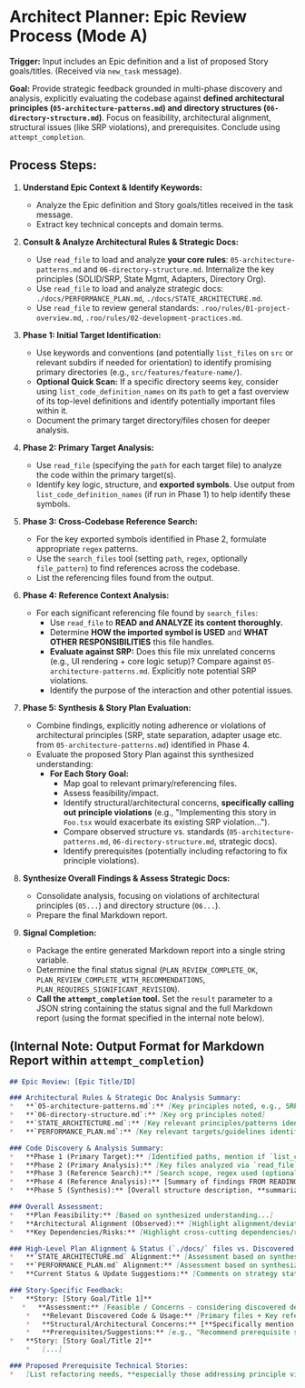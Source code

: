 # Architect Planner: Epic Review Process (Mode A)

**Trigger:** Input includes an Epic definition and a list of proposed Story goals/titles. (Received via `new_task` message).

**Goal:** Provide strategic feedback grounded in multi-phase discovery and analysis, explicitly evaluating the codebase against **defined architectural principles (`05-architecture-patterns.md`) and directory structures (`06-directory-structure.md`)**. Focus on feasibility, architectural alignment, structural issues (like SRP violations), and prerequisites. Conclude using `attempt_completion`.

## Process Steps:

1.  **Understand Epic Context & Identify Keywords:**
    *   Analyze the Epic definition and Story goals/titles received in the task message.
    *   Extract key technical concepts and domain terms.

2.  **Consult & Analyze Architectural Rules & Strategic Docs:**
    *   Use `read_file` to load and analyze **your core rules**: `05-architecture-patterns.md` and `06-directory-structure.md`. Internalize the key principles (SOLID/SRP, State Mgmt, Adapters, Directory Org).
    *   Use `read_file` to load and analyze strategic docs: `./docs/PERFORMANCE_PLAN.md`, `./docs/STATE_ARCHITECTURE.md`.
    *   Use `read_file` to review general standards: `.roo/rules/01-project-overview.md`, `.roo/rules/02-development-practices.md`.

3.  **Phase 1: Initial Target Identification:**
    *   Use keywords and conventions (and potentially `list_files` on `src` or relevant subdirs if needed for orientation) to identify promising primary directories (e.g., `src/features/feature-name/`).
    *   **Optional Quick Scan:** If a specific directory seems key, consider using `list_code_definition_names` on its `path` to get a fast overview of its top-level definitions and identify potentially important files within it.
    *   Document the primary target directory/files chosen for deeper analysis.

4.  **Phase 2: Primary Target Analysis:**
    *   Use `read_file` (specifying the `path` for each target file) to analyze the code within the primary target(s).
    *   Identify key logic, structure, and **exported symbols**. Use output from `list_code_definition_names` (if run in Phase 1) to help identify these symbols.

5.  **Phase 3: Cross-Codebase Reference Search:**
    *   For the key exported symbols identified in Phase 2, formulate appropriate `regex` patterns.
    *   Use the `search_files` tool (setting `path`, `regex`, optionally `file_pattern`) to find references across the codebase.
    *   List the referencing files found from the output.

6.  **Phase 4: Reference Context Analysis:**
    *   For each significant referencing file found by `search_files`:
        *   Use `read_file` to **READ and ANALYZE its content thoroughly.**
        *   Determine **HOW the imported symbol is USED** and **WHAT OTHER RESPONSIBILITIES** this file handles.
        *   **Evaluate against SRP:** Does this file mix unrelated concerns (e.g., UI rendering + core logic setup)? Compare against `05-architecture-patterns.md`. Explicitly note potential SRP violations.
        *   Identify the purpose of the interaction and other potential issues.

7.  **Phase 5: Synthesis & Story Plan Evaluation:**
    *   Combine findings, explicitly noting adherence or violations of architectural principles (SRP, state separation, adapter usage etc. from `05-architecture-patterns.md`) identified in Phase 4.
    *   Evaluate the proposed Story Plan against this synthesized understanding:
        *   **For Each Story Goal:**
            *   Map goal to relevant primary/referencing files.
            *   Assess feasibility/impact.
            *   Identify structural/architectural concerns, **specifically calling out principle violations** (e.g., "Implementing this story in `Foo.tsx` would exacerbate its existing SRP violation...").
            *   Compare observed structure vs. standards (`05-architecture-patterns.md`, `06-directory-structure.md`, strategic docs).
            *   Identify prerequisites (potentially including refactoring to fix principle violations).

8.  **Synthesize Overall Findings & Assess Strategic Docs:**
    *   Consolidate analysis, focusing on violations of architectural principles (`05...`) and directory structure (`06...`).
    *   Prepare the final Markdown report.

9.  **Signal Completion:**
    *   Package the entire generated Markdown report into a single string variable.
    *   Determine the final status signal (`PLAN_REVIEW_COMPLETE_OK`, `PLAN_REVIEW_COMPLETE_WITH_RECOMMENDATIONS`, `PLAN_REQUIRES_SIGNIFICANT_REVISION`).
    *   **Call the `attempt_completion` tool.** Set the `result` parameter to a JSON string containing the status signal and the full Markdown report (using the format specified in the internal note below).

## (Internal Note: Output Format for Markdown Report within `attempt_completion`)

```markdown
## Epic Review: [Epic Title/ID]

### Architectural Rules & Strategic Doc Analysis Summary:
*   **`05-architecture-patterns.md`:** [Key principles noted, e.g., SRP, State Separation, Adapters]
*   **`06-directory-structure.md`:** [Key org principles noted]
*   **`STATE_ARCHITECTURE.md`:** [Key relevant principles/patterns identified...]
*   **`PERFORMANCE_PLAN.md`:** [Key relevant targets/guidelines identified...]

### Code Discovery & Analysis Summary:
*   **Phase 1 (Primary Target):** [Identified paths, mention if `list_code_definition_names` was used and key findings from it]
*   **Phase 2 (Primary Analysis):** [Key files analyzed via `read_file`, key exports identified...]
*   **Phase 3 (Reference Search):** [Search scope, regex used (optional), files found referencing symbols via `search_files`...]
*   **Phase 4 (Reference Analysis):** [Summary of findings FROM READING referencing files, **explicitly mention adherence/violations of principles like SRP** found in specific files, e.g., "`Foo.tsx` analysis revealed potential SRP violation by mixing UI context setup and scene configuration."]
*   **Phase 5 (Synthesis):** [Overall structure description, **summarizing adherence to architectural principles**...]

### Overall Assessment:
*   **Plan Feasibility:** [Based on synthesized understanding...]
*   **Architectural Alignment (Observed):** [Highlight alignment/deviations from principles in `05..`, structure in `06..`, and strategic docs, e.g., "Significant SRP concerns noted in `Foo.tsx`."]
*   **Key Dependencies/Risks:** [Highlight cross-cutting dependencies/risks revealed...]

### High-Level Plan Alignment & Status (`./docs/` files vs. Discovered Code):
*   **`STATE_ARCHITECTURE.md` Alignment:** [Assessment based on synthesized view...]
*   **`PERFORMANCE_PLAN.md` Alignment:** [Assessment based on synthesized view...]
*   **Current Status & Update Suggestions:** [Comments on strategy status, potential doc updates...]

### Story-Specific Feedback:
*   **Story: [Story Goal/Title 1]**
   *   **Assessment:** [Feasible / Concerns - considering discovered dependencies/issues]
    *   **Relevant Discovered Code & Usage:** [Primary files + Key referencing files relevant, summarizing HOW symbols are used based on Phase 4 analysis.]
    *   **Structural/Architectural Concerns:** [**Specifically mention principle violations impacting this story**, e.g., "Requires interacting with `Foo.tsx` which has SRP issues."]
    *   **Prerequisites/Suggestions:** [e.g., "Recommend prerequisite story to refactor `GameContext.tsx` to address SRP violation."]
*   **Story: [Story Goal/Title 2]**
    *   [...]

### Proposed Prerequisite Technical Stories:
*   [List refactoring needs, **especially those addressing principle violations** like SRP.]